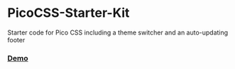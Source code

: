 # PicoCSS-Starter-Kit
Starter code for Pico CSS including a theme switcher and an auto-updating footer

### [Demo](https://gurbax-lol.github.io/PicoCSS-Starter-Kit/)
